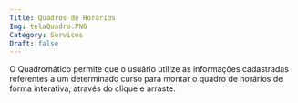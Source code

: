 ```yaml
---
Title: Quadros de Horários
Img: telaQuadro.PNG
Category: Services
Draft: false
---
```


O Quadromático permite que o usuário utilize as informações cadastradas referentes a um determinado curso para montar o quadro de horários de forma interativa, através do clique e arraste.
